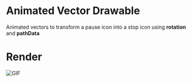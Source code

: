 # Animated Vector Drawable

Animated vectors to transform a pause icon into a stop icon using **rotation** and **pathData**

# Render
![GIF](https://github.com/omaflak/AnimatedVectorDrawable/blob/master/GIF/render.gif?raw=true)
